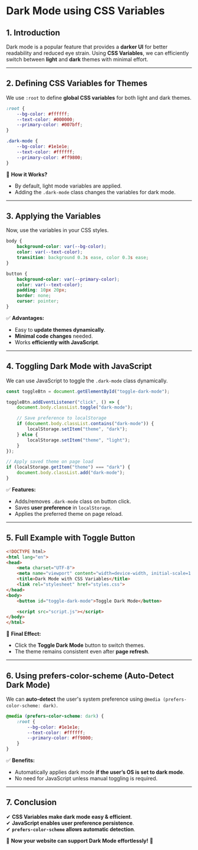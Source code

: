 # **Dark Mode using CSS Variables**  

## **1. Introduction**  
Dark mode is a popular feature that provides a **darker UI** for better readability and reduced eye strain. Using **CSS Variables**, we can efficiently switch between **light** and **dark** themes with minimal effort.

---

## **2. Defining CSS Variables for Themes**  
We use `:root` to define **global CSS variables** for both light and dark themes.

```css
:root {
    --bg-color: #ffffff;
    --text-color: #000000;
    --primary-color: #007bff;
}

.dark-mode {
    --bg-color: #1e1e1e;
    --text-color: #ffffff;
    --primary-color: #ff9800;
}
```
🔹 **How it Works?**  
- By default, light mode variables are applied.  
- Adding the `.dark-mode` class changes the variables for dark mode.

---

## **3. Applying the Variables**
Now, use the variables in your CSS styles.

```css
body {
    background-color: var(--bg-color);
    color: var(--text-color);
    transition: background 0.3s ease, color 0.3s ease;
}

button {
    background-color: var(--primary-color);
    color: var(--text-color);
    padding: 10px 20px;
    border: none;
    cursor: pointer;
}
```
✅ **Advantages:**  
- Easy to **update themes dynamically**.  
- **Minimal code changes** needed.  
- Works **efficiently with JavaScript**.

---

## **4. Toggling Dark Mode with JavaScript**  
We can use JavaScript to toggle the `.dark-mode` class dynamically.

```js
const toggleBtn = document.getElementById("toggle-dark-mode");

toggleBtn.addEventListener("click", () => {
    document.body.classList.toggle("dark-mode");

    // Save preference to localStorage
    if (document.body.classList.contains("dark-mode")) {
        localStorage.setItem("theme", "dark");
    } else {
        localStorage.setItem("theme", "light");
    }
});

// Apply saved theme on page load
if (localStorage.getItem("theme") === "dark") {
    document.body.classList.add("dark-mode");
}
```
✅ **Features:**  
- Adds/removes `.dark-mode` class on button click.  
- Saves **user preference** in `localStorage`.  
- Applies the preferred theme on page reload.  

---

## **5. Full Example with Toggle Button**
```html
<!DOCTYPE html>
<html lang="en">
<head>
    <meta charset="UTF-8">
    <meta name="viewport" content="width=device-width, initial-scale=1.0">
    <title>Dark Mode with CSS Variables</title>
    <link rel="stylesheet" href="styles.css">
</head>
<body>
    <button id="toggle-dark-mode">Toggle Dark Mode</button>

    <script src="script.js"></script>
</body>
</html>
```
🎯 **Final Effect:**  
- Click the **Toggle Dark Mode** button to switch themes.  
- The theme remains consistent even after **page refresh**.  

---

## **6. Using prefers-color-scheme (Auto-Detect Dark Mode)**
We can **auto-detect** the user's system preference using `@media (prefers-color-scheme: dark)`.

```css
@media (prefers-color-scheme: dark) {
    :root {
        --bg-color: #1e1e1e;
        --text-color: #ffffff;
        --primary-color: #ff9800;
    }
}
```
✅ **Benefits:**  
- Automatically applies dark mode **if the user’s OS is set to dark mode**.  
- No need for JavaScript unless manual toggling is required.  

---

## **7. Conclusion**
✔ **CSS Variables make dark mode easy & efficient**.  
✔ **JavaScript enables user preference persistence**.  
✔ **`prefers-color-scheme` allows automatic detection**.  

🚀 **Now your website can support Dark Mode effortlessly!** 🌙